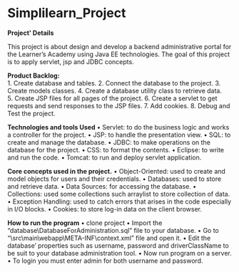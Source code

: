 # Simplilearn_Project

**Project' Details**

This project is about design and develop a backend administrative portal for the Learner’s Academy using Java EE technologies. The goal of this project is to apply servlet, jsp and JDBC concepts.

**Product Backlog:**   
    1. Create database and tables. 
    2. Connect the database to the project. 
    3. Create models classes. 
    4. Create a database utility class to retrieve data.  
    5. Create JSP files for all pages of the project. 
    6. Create a servlet to get requests and send responses to the JSP files. 
    7. Add cookies. 
    8. Debug and Test the project. 

**Technologies and tools Used**
    • Servlet: to do the business logic and works a controller for the project.
    • JSP: to handle the presentation view.
    • SQL: to create and manage the database.
    • JDBC: to make operations on the database for the project.
    • CSS: to format the contents.
    • Eclipse: to write and run the code.
    • Tomcat: to run and deploy servlet application.

**Core concepts used in the project.**
    • Object-Oriented: used to create and model objects for users and their credentials.
    • Databases: used to store and retrieve data.
    • Data Sources: for accessing the database.
    • Collections: used some collections such arraylist to store collection of data.
    • Exception Handling: used to catch errors that arises in the code especially in I/O blocks.
    • Cookies: to store log-in data on the client browser.

**How to run the program**
    • clone project
    • Import the “database\DatabaseForAdministration.sql” file to your database. 
    • Go to “\src\main\webapp\META-INF\context.xml” file and open it.
    • Edit the database’ properties such as username, password and driverClassName to be suit to your database administration tool.
    • Now run program on a server.
    • To login you must enter admin for both username and password.
